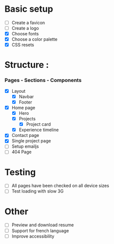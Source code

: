# Basic setup

- [ ] Create a favicon
- [ ] Create a logo
- [x] Choose fonts
- [x] Choose a color palette
- [x] CSS resets

# Structure :

### Pages - Sections - Components

- [x] Layout
  - [x] Navbar
  - [x] Footer
- [x] Home page
  - [x] Hero
  - [x] Projects
    - [x] Project card
  - [x] Experience timeline
- [x] Contact page
- [x] Single project page
- [ ] Setup emailjs
- [ ] 404 Page

# Testing

- [ ] All pages have been checked on all device sizes
- [ ] Test loading with slow 3G

# Other

- [ ] Preview and download resume
- [ ] Support for french language
- [ ] Improve accessibility
